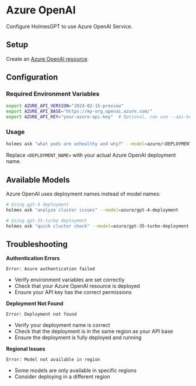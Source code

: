 # Azure OpenAI

Configure HolmesGPT to use Azure OpenAI Service.

## Setup

Create an [Azure OpenAI resource](https://learn.microsoft.com/en-us/azure/ai-services/openai/how-to/create-resource?pivots=web-portal#create-a-resource).

## Configuration

### Required Environment Variables

```bash
export AZURE_API_VERSION="2024-02-15-preview"
export AZURE_API_BASE="https://my-org.openai.azure.com/"
export AZURE_API_KEY="your-azure-api-key"  # Optional, can use --api-key instead
```

### Usage

```bash
holmes ask "what pods are unhealthy and why?" --model=azure/<DEPLOYMENT_MODEL_NAME> --api-key=<API_KEY>
```

Replace `<DEPLOYMENT_NAME>` with your actual Azure OpenAI deployment name.


## Available Models

Azure OpenAI uses deployment names instead of model names:

```bash
# Using gpt-4 deployment
holmes ask "analyze cluster issues" --model=azure/gpt-4-deployment

# Using gpt-35-turbo deployment
holmes ask "quick cluster check" --model=azure/gpt-35-turbo-deployment
```


## Troubleshooting

**Authentication Errors**
```
Error: Azure authentication failed
```
- Verify environment variables are set correctly
- Check that your Azure OpenAI resource is deployed
- Ensure your API key has the correct permissions

**Deployment Not Found**
```
Error: Deployment not found
```
- Verify your deployment name is correct
- Check that the deployment is in the same region as your API base
- Ensure the deployment is fully deployed and running

**Regional Issues**
```
Error: Model not available in region
```
- Some models are only available in specific regions
- Consider deploying in a different region
